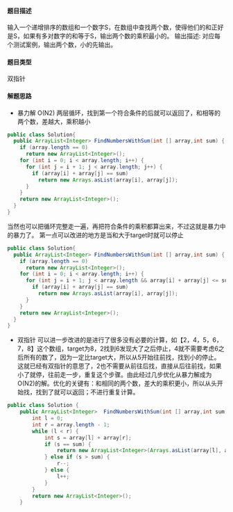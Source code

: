 #### 题目描述
输入一个递增排序的数组和一个数字S，在数组中查找两个数，使得他们的和正好是S，如果有多对数字的和等于S，输出两个数的乘积最小的。
输出描述:
对应每个测试案例，输出两个数，小的先输出。
#### 题目类型
双指针
#### 解题思路
- 暴力解 O(N2)
两层循环，找到第一个符合条件的后就可以返回了，和相等的两个数，差越大，乘积越小
```java
public class Solution{
  public ArrayList<Integer> FindNumbersWithSum(int [] array,int sum) {
    if (array.length == 0)
      return new ArrayList<Integer>();
    for (int i = 0; i < array.length; i++) {
      for (int j = i + 1; j < array.length; j++) {
        if (array[i] + array[j] == sum)
          return new Arrays.asList(array[i], array[j]);
      }
    }
    return new ArrayList<Integer>();
  }
}
``` 
当然也可以把循环完整走一遍，再把符合条件的乘积都算出来，不过这就是暴力中的暴力了。
第一点可以改进的地方是当和大于target时就可以停止
```java
public class Solution{
  public ArrayList<Integer> FindNumbersWithSum(int [] array,int sum) {
    if (array.length == 0)
      return new ArrayList<Integer>();
    for (int i = 0; i < array.length; i++) {
      for (int j = i + 1; j < array.length && array[i] + array[j] <= sum; j++) {
        if (array[i] + array[j] == sum)
          return new Arrays.asList(array[i], array[j]);
      }
    }
    return new ArrayList<Integer>();
  }
}
``` 
- 双指针
可以进一步改进的是进行了很多没有必要的计算，如【2，4，5，6，7，8】这个数组，target为8，2找到6发现大了之后停止，4就不需要考虑6之后所有的数了，因为一定比target大，所以从5开始往前找，找到小的停止。这就已经有双指针的意思了，2也不需要从前往后找，直接从后往前找，如果小了就停，往前走一步，重复这个步骤。由此经过几步优化从暴力解成为O(N2)的解。优化的关键有：和相同的两个数，差大的乘积更小，所以从头开始找，找到了就可以返回；不进行重复计算。
```java
public class Solution {
    public ArrayList<Integer>  FindNumbersWithSum(int [] array,int sum) {
        int l = 0;
        int r = array.length - 1;
        while (l < r) {
            int s = array[l] + array[r];
            if (s == sum) {
                return new ArrayList<Integer>(Arrays.asList(array[l], array[r]));
            } else if (s > sum) {
                r--;
            } else {
                l++;
            }
        }
        return new ArrayList<Integer>();
    }
```
